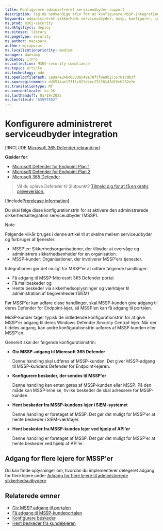```yaml
---
title: Konfigurere administreret serviceudbyder support
description: Tag de nødvendige trin for at konfigurere MSSP-integration med Microsoft Defender for Endpoint
keywords: administreret sikkerheds serviceudbyder, mssp, konfigurer, integration
ms.prod: m365-security
ms.mktglfcycl: deploy
ms.sitesec: library
ms.pagetype: security
ms.author: macapara
author: mjcaparas
ms.localizationpriority: medium
manager: dansimp
audience: ITPro
ms.collection: M365-security-compliance
ms.topic: article
ms.technology: mde
ms.openlocfilehash: 1a9a7e24bc08338549a78fcf9e9b2756701cd83f
ms.sourcegitcommit: dd6514ae173f1c821d4ec25298145df6cb232e2e
ms.translationtype: MT
ms.contentlocale: da-DK
ms.lasthandoff: 01/19/2022
ms.locfileid: "63597582"
---
```

# <a name="configure-managed-security-service-provider-integration"></a>Konfigurere administreret serviceudbyder integration

[!INCLUDE [Microsoft 365 Defender rebranding](../../includes/microsoft-defender.md)]

**Gælder for:**
- [Microsoft Defender for Endpoint Plan 1](https://go.microsoft.com/fwlink/p/?linkid=2154037)
- [Microsoft Defender for Endpoint Plan 2](https://go.microsoft.com/fwlink/p/?linkid=2154037)
- [Microsoft 365 Defender](https://go.microsoft.com/fwlink/?linkid=2118804)

> Vil du opleve Defender til Slutpunkt? [Tilmeld dig for at få en gratis prøveversion.](https://signup.microsoft.com/create-account/signup?products=7f379fee-c4f9-4278-b0a1-e4c8c2fcdf7e&ru=https://aka.ms/MDEp2OpenTrial?ocid=docs-mssp-support-abovefoldlink)

[!include[Prerelease information](../../includes/prerelease.md)]

Du skal følge disse konfigurationstrin for at aktivere den administrerede sikkerhedsintegration serviceudbyder (MSSP).

> [!NOTE]
> Følgende vilkår bruges i denne artikel til at skelne mellem serviceudbyder og forbruger af tjenester:
>
> - MSSP'er: Sikkerhedsorganisationer, der tilbyder at overvåge og administrere sikkerhedsenheder for en organisation.
> - MSSP-kunder: Organisationer, der involverer MSSP'ers tjenester.

Integrationen gør det muligt for MSSP'er at udføre følgende handlinger:

- Få adgang til MSSP-Microsoft 365 Defender portal
- Få mailbeskeder og
- Hente beskeder via sikkerhedsoplysninger og værktøjer til administration af begivenheder (SIEM)

Før MSSP'er kan udføre disse handlinger, skal MSSP-kunden give adgang til deres Defender for Endpoint-lejer, så MSSP'en kan få adgang til portalen.

MsSP-kunder tager typisk de indledende konfigurationstrin for at give MSSP'er adgang til deres Windows Defender Security Central-lejer. Når der tildeles adgang, kan andre konfigurationstrin udføres af MSSP-kunden eller MSSP'en.

Generelt skal der følgende konfigurationstrin:

- **Giv MSSP-adgang til Microsoft 365 Defender**

  Denne handling skal udføres af MSSP-kunden. Det giver MSSP-adgang til MSSP-kundens Defender for Endpoint-lejeren.

- **Konfigurere beskeder, der sendes til MSSP'er**

  Denne handling kan enten gøres af MSSP-kunden eller MSSP. På den måde kan MSSP'erne se, hvilke beskeder de skal adressere for MSSP-kunden.

- **Hent beskeder fra MSSP-kundens lejer i SIEM-systemet**

  Denne handling er foretaget af MSSP. Det gør det muligt for MSSP'er at hente beskeder i SIEM-værktøjer.

- **Hent beskeder fra MSSP-kundes lejer ved hjælp af API'er**

  Denne handling er foretaget af MSSP. Det gør det muligt for MSSP'er at hente beskeder ved hjælp af API'er.

## <a name="multi-tenant-access-for-mssps"></a>Adgang for flere lejere for MSSP'er

Du kan finde oplysninger om, hvordan du implementerer delegeret adgang for flere lejere under [Adgang for flere lejere til administrerede sikkerhedsudbydere](https://techcommunity.microsoft.com/t5/microsoft-defender-atp/multi-tenant-access-for-managed-security-service-providers/ba-p/1533440).

## <a name="related-topics"></a>Relaterede emner

- [Giv MSSP adgang til portalen](grant-mssp-access.md)
- [Få adgang til MSSP-kundeportalen](access-mssp-portal.md)
- [Konfigurere beskeder](configure-mssp-notifications.md)
- [Hent beskeder fra kundelejeren](fetch-alerts-mssp.md)
